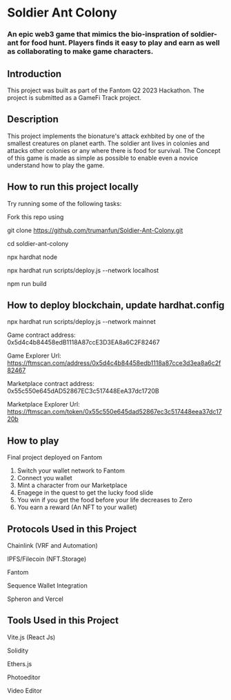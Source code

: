 # Soldier Ant Colony
### An epic web3 game that mimics the bio-inspration of soldier-ant for food hunt. Players finds it easy to play and earn as well as collaborating to make game characters.

## Introduction
This project was built as part of the Fantom Q2 2023 Hackathon. The project is submitted as a GameFi  Track project. 

## Description

This project implements the bionature's attack exhbited by one of the smallest creatures on planet earth. The soldier ant lives in colonies and attacks other colonies or any where there is food for survival. The Concept of this game is made as simple as possible to enable even a novice understand how to play the game.

## How to run this project locally
Try running some of the following tasks:

Fork this repo using

git clone https://github.com/trumanfun/Soldier-Ant-Colony.git

cd soldier-ant-colony

npx hardhat node

npx hardhat run scripts/deploy.js --network localhost

npm run build

## How to deploy  blockchain, update hardhat.config
npx hardhat run scripts/deploy.js --network mainnet

Game contract address: 0x5d4c4b84458edB1118A87ccE3D3EA8a6C2F82467

Game Explorer Url: https://ftmscan.com/address/0x5d4c4b84458edb1118a87cce3d3ea8a6c2f82467

Marketplace contract address: 0x55c550e645dAD52867EC3c517448EeA37dc1720B

Marketplace Explorer Url: https://ftmscan.com/token/0x55c550e645dad52867ec3c517448eea37dc1720b



## How to play
Final project deployed on Fantom
1. Switch your wallet network to Fantom
2. Connect you wallet
3. Mint a character from our Marketplace
4. Enagege in the quest to get the lucky food slide
5. You win if you get the food before your life decreases to Zero
6. You earn a reward (An NFT to your wallet) <Token reward coming soon>
   

## Protocols Used in this Project
Chainlink (VRF and Automation)

IPFS/Filecoin (NFT.Storage)

Fantom

Sequence Wallet Integration

Spheron and Vercel


## Tools Used in this Project
Vite.js (React Js)

Solidity

Ethers.js

Photoeditor

Video Editor





